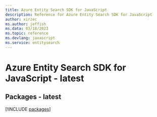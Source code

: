 ```yaml
---
title: Azure Entity Search SDK for JavaScript
description: Reference for Azure Entity Search SDK for JavaScript
author: xirzec
ms.author: jeffish
ms.data: 03/18/2023
ms.topic: reference
ms.devlang: javascript
ms.service: entitysearch
---
```

# Azure Entity Search SDK for JavaScript - latest
## Packages - latest
[!INCLUDE [packages](entity-search-index.md)]